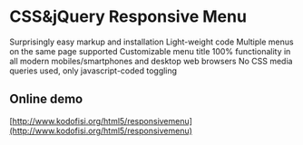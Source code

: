 
# CSS&jQuery Responsive Menu
Surprisingly easy markup and installation
Light-weight code
Multiple menus on the same page supported
Customizable menu title
100% functionality in all modern mobiles/smartphones and desktop web browsers
No CSS media queries used, only javascript-coded toggling

## Online demo
[http://www.kodofisi.org/html5/responsivemenu](http://www.kodofisi.org/html5/responsivemenu)
